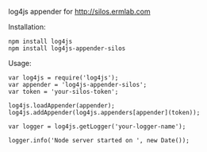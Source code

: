 log4js appender for http://silos.ermlab.com


Installation:

    npm install log4js
    npm install log4js-appender-silos

Usage:

    var log4js = require('log4js');
    var appender = 'log4js-appender-silos';
    var token = 'your-silos-token';

    log4js.loadAppender(appender);
    log4js.addAppender(log4js.appenders[appender](token));

    var logger = log4js.getLogger('your-logger-name');

    logger.info('Node server started on ', new Date());
